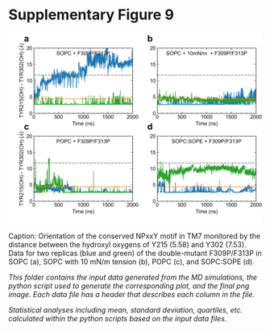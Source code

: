 # Supplementary Figure 9
<img src="Supp_figure_9.png" width="800"/>

Caption: Orientation of the conserved NPxxY motif in TM7 monitored by the distance between the hydroxyl oxygens of Y215 (5.58) and Y302 (7.53). Data for two replicas (blue and green) of the double-mutant F309P/F313P in SOPC (a), SOPC with 10 mN/m tension (b), POPC (c), and SOPC:SOPE (d).

*This folder contains the input data generated from the MD simulations, the python script used to generate the corresponding plot, and the final png image. Each data file has a header that describes each column in the file.*

*Statistical analyses including mean, standard deviation, quartiles, etc. calculated within the python scripts based on the input data files.*
